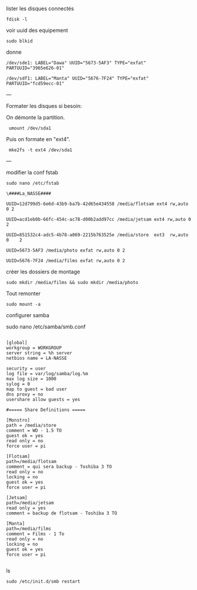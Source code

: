 



lister les disques connectés

```
fdisk -l
```

voir uuid des equipement 

```
sudo blkid
```

donne

```
/dev/sde1: LABEL="Dawa" UUID="5673-5AF3" TYPE="exfat" PARTUUID="3965e626-01"

/dev/sdf1: LABEL="Manta" UUID="5676-7F24" TYPE="exfat" PARTUUID="fcd59ecc-01"
```

— 



Formater les disques si besoin:

On démonte la partition.

```
 umount /dev/sda1
```

Puis on formate en "ext4".

```
 mke2fs -t ext4 /dev/sda1
```



— 

modifier la conf fstab

~~~
sudo nano /etc/fstab
~~~

~~~
\####La_NASSE####

UUID=12d799d5-6e6d-43b9-ba7b-42d65e434558 /media/flotsam ext4 rw,auto 0 2

UUID=acd1eb0b-66fc-454c-ac78-d00b2add97cc /media/jetsam ext4 rw,auto 0 2

UUID=851532c4-adc5-4b78-a069-2215b763525e /media/store  ext3  rw,auto    0    2

UUID=5673-5AF3 /media/photo exfat rw,auto 0 2

UUID=5676-7F24 /media/films exfat rw,auto 0 2
~~~



créer les dossiers de montage

~~~
sudo mkdir /media/films && sudo mkdir /media/photo
~~~





Tout remonter

~~~ 
sudo mount -a 
~~~
configurer samba 



sudo nano /etc/samba/smb.conf



~~~

[global]
workgroup = WORKGROUP
server string = %h server
netbios name = LA-NASSE

security = user
log file = var/log/samba/log.%m
max log size = 1000
sylog = 0
map to guest = bad user
dns proxy = no
usershare allow guests = yes

#===== Share Definitions =====

[Monstro]
path = /media/store
comment = WD - 1.5 TO
guest ok = yes
read only = no
force user = pi

[Flotsam]
path=/media/flotsam
comment = qui sera backup - Toshiba 3 TO
read only = no
locking = no
guest ok = yes
force user = pi

[Jetsam]
path=/media/jetsam
read only = yes
comment = backup de flotsam - Toshiba 3 TO 

[Manta]
path=/media/films
comment = Films - 1 To
read only = no
locking = no
guest ok = yes
force user = pi


~~~
ls



~~~
sudo /etc/init.d/smb restart
~~~








